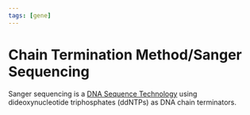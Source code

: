 ```yaml
---
tags: [gene]
---
```


# Chain Termination Method/Sanger Sequencing

Sanger sequencing is a [DNA Sequence Technology](202308171956.md) using
dideoxynucleotide triphosphates (ddNTPs) as DNA chain terminators.
